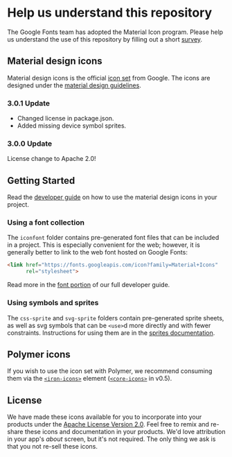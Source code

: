 # Help us understand this repository

The Google Fonts team has adopted the Material Icon program. Please help us understand the use of this repository by filling out a short [survey](https://docs.google.com/forms/d/e/1FAIpQLSevBKRto6KVC0kHezBDnzxLQdGidiLfE21EzyoFsceiz1hv2Q/viewform).

## Material design icons

Material design icons is the official [icon set](https://www.google.com/design/spec/style/icons.html#icons-system-icons) from Google.  The icons are designed under the [material design guidelines](https://material.io/guidelines/).

### 3.0.1 Update

* Changed license in package.json.
* Added missing device symbol sprites.

### 3.0.0 Update

License change to Apache 2.0!

## Getting Started

Read the [developer guide](https://google.github.io/material-design-icons/) on how to use the material design icons in your project.

### Using a font collection

The `iconfont` folder contains pre-generated font files that can be included in a project. This is especially convenient for the web; however, it is generally better to link to the web font hosted on Google Fonts:

```html
<link href="https://fonts.googleapis.com/icon?family=Material+Icons"
      rel="stylesheet">
```

Read more in the [font portion](https://google.github.io/material-design-icons/#icon-font-for-the-web) of our full developer guide.

### Using symbols and sprites

The `css-sprite` and `svg-sprite` folders contain pre-generated sprite sheets, as well as svg symbols that can be `<use>`d more directly and with fewer constraints. Instructions for using them are in the [sprites documentation](https://github.com/google/material-design-icons/tree/master/sprites).

## Polymer icons

If you wish to use the icon set with Polymer, we recommend consuming them via the [`<iron-icons>`](https://github.com/polymerelements/iron-icons) element ([`<core-icons>`](https://github.com/Polymer/core-icons) in v0.5).

## License

We have made these icons available for you to incorporate into your products under the [Apache License Version 2.0](https://www.apache.org/licenses/LICENSE-2.0.txt). Feel free to remix and re-share these icons and documentation in your products.
We'd love attribution in your app's *about* screen, but it's not required. The only thing we ask is that you not re-sell these icons.
